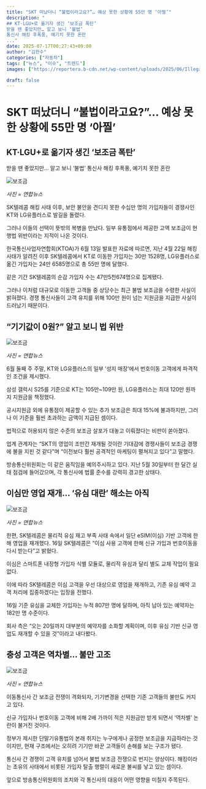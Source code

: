 ```yaml
---
title: "SKT 떠났더니 “불법이라고요?”… 예상 못한 상황에 55만 명 ‘아찔’"
description: "
## KT·LGU+로 옮기자 생긴 ‘보조금 폭탄’
받을 땐 좋았지만… 알고 보니 ‘불법’
통신사 해킹 후폭풍, 예기치 못한 혼란
..."
date: 2025-07-17T00:27:43+09:00
author: "김한수"
categories: ["자동차"]
tags: ["뉴스", "이슈", "트렌드"]
images: ["https://reportera.b-cdn.net/wp-content/uploads/2025/06/Illegal-subsidies-to-mobile-phone-dealers-on-the-rise-1024x576.jpg"]

draft: false
---
```


# SKT 떠났더니 “불법이라고요?”… 예상 못한 상황에 55만 명 ‘아찔’


## KT·LGU+로 옮기자 생긴 ‘보조금 폭탄’
받을 땐 좋았지만… 알고 보니 ‘불법’
통신사 해킹 후폭풍, 예기치 못한 혼란


![보조금](https://reportera.b-cdn.net/wp-content/uploads/2025/06/Illegal-subsidies-to-mobile-phone-dealers-on-the-rise-1024x576.jpg)

*사진 = 연합뉴스*

SK텔레콤 해킹 사태 이후, 보안 불안을 견디지 못한 수십만 명의 가입자들이 경쟁사인 KT와 LG유플러스로 발길을 돌렸다.

그러나 이들의 선택이 뜻밖의 복병을 만났다. 일부 유통점에서 제공한 고액 보조금이 현행법 위반이라는 지적이 나온 것이다.

한국통신사업자연합회(KTOA)가 6월 13일 발표한 자료에 따르면, 지난 4월 22일 해킹 사태가 알려진 이후 SK텔레콤에서 KT로 이동한 가입자는 30만 1528명, LG유플러스로 옮긴 가입자는 24만 6585명으로 총 55만 명에 달했다.

같은 기간 SK텔레콤의 순감 가입자 수는 47만5천674명으로 집계됐다.

그러나 이처럼 대규모로 이동한 고객들 중 상당수는 최근 불법 보조금을 수령한 사실이 밝혀졌다. 경쟁 통신사들이 고객 유치를 위해 100만 원이 넘는 지원금을 지급한 사실이 드러났기 때문이다.


## “기기값이 0원?” 알고 보니 법 위반


![보조금](https://reportera.b-cdn.net/wp-content/uploads/2025/06/휴대폰대리점-1-1024x575.jpg)

*사진 = 연합뉴스*

6월 둘째 주 주말, KT와 LG유플러스의 일부 ‘성지 매장’에서 번호이동 고객에게 파격적인 조건을 제시했다.

삼성 갤럭시 S25를 기준으로 KT는 105만~109만 원, LG유플러스는 최대 120만 원까지 지원금을 책정했다.

공시지원금 외에 유통점이 제공할 수 있는 추가 보조금은 최대 15%에 불과하지만, 그러나 이 기준을 훨씬 초과하는 금액이 지급된 셈이다.

법적으로 허용되지 않은 수준의 보조금 살포가 대놓고 이뤄졌다는 비판이 쏟아졌다.

업계 관계자는 “SKT의 영업이 조만간 재개될 것이란 기대감에 경쟁사들이 보조금 경쟁에 불을 지핀 것 같다”며 “이전보다 훨씬 공격적인 마케팅이 펼쳐지고 있다”고 말했다.

방송통신위원회는 이 같은 움직임을 예의주시하고 있다. 지난 5월 30일부터 한 달간 실태 점검에 들어갔으며, 각 통신사에 법률 준수를 강력히 경고한 상태다.


## 이심만 영업 재개… ‘유심 대란’ 해소는 아직


![보조금](https://reportera.b-cdn.net/wp-content/uploads/2025/06/skt-1024x497.jpg)

*사진 = 연합뉴스*

한편, SK텔레콤은 물리적 유심 재고 부족 사태 속에서 일단 eSIM(이심) 기반 고객에 한해 영업을 재개했다. 16일 SK텔레콤은 “이심 사용 고객에 한해 신규 가입과 번호이동을 다시 받는다”고 밝혔다.

이심은 스마트폰 내장형 가입자 식별 모듈로, 물리적 유심과 달리 별도 교체 작업이 필요 없다.

이에 따라 SK텔레콤은 이심 고객을 우선 대상으로 영업을 재개하고, 기존 유심 예약 고객 처리에 집중하겠다는 입장을 전했다.

16일 기준 유심을 교체한 가입자는 누적 807만 명에 달하며, 아직 남아 있는 예약자는 182만 명 수준이다.

회사 측은 “오는 20일까지 대부분의 예약자를 소화할 계획이며, 이후 유심 기반 신규 영업도 재개할 수 있을 것”이라고 내다봤다.


## 충성 고객은 역차별… 불만 고조


![보조금](https://reportera.b-cdn.net/wp-content/uploads/2025/06/통신사-1-1024x653.jpg)

*사진 = 연합뉴스*

이동통신사 간 보조금 전쟁이 격화되자, 기기변경을 선택한 기존 고객들의 불만도 커지고 있다.

신규 가입자나 번호이동 고객에 비해 2배 가까이 적은 지원금만 받게 되면서 ‘역차별’ 논란이 불거진 것이다.

정부가 제시한 단말기유통법의 본래 취지는 누구에게나 공정한 보조금을 지급하라는 것이지만, 현재 구조에서는 오히려 기기만 바꾼 고객들이 손해를 보는 구조가 됐다.

통신사 간 경쟁이 고객 유치를 넘어서 불법 보조금 전쟁으로 번지는 양상이다. 해킹이라는 초유의 사태에서 비롯된 가입자 탈출 행렬이 새로운 불씨를 낳고 있는 셈이다.

앞으로 방송통신위원회의 조치와 각 통신사의 대응이 어떤 영향을 미칠지 주목된다.
